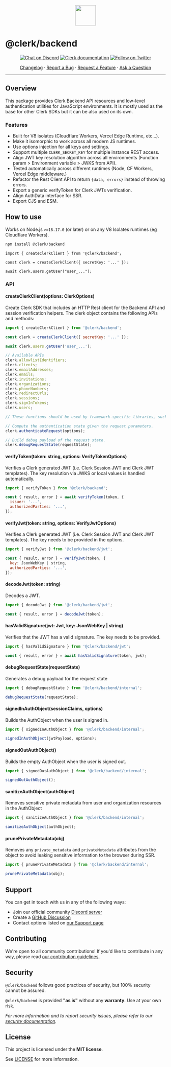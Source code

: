 <p align="center">
  <a href="https://clerk.com?utm_source=github&utm_medium=clerk_backend" target="_blank" rel="noopener noreferrer">
    <picture>
      <source media="(prefers-color-scheme: dark)" srcset="https://images.clerk.com/static/logo-dark-mode-400x400.png">
      <img src="https://images.clerk.com/static/logo-light-mode-400x400.png" height="64">
    </picture>
  </a>
  <br />
</p>

# @clerk/backend

<div align="center">

[![Chat on Discord](https://img.shields.io/discord/856971667393609759.svg?logo=discord)](https://clerk.com/discord)
[![Clerk documentation](https://img.shields.io/badge/documentation-clerk-green.svg)](https://beta.clerk.com/docs?utm_source=github&utm_medium=clerk_backend)
[![Follow on Twitter](https://img.shields.io/twitter/follow/ClerkDev?style=social)](https://twitter.com/intent/follow?screen_name=ClerkDev)

[Changelog](https://github.com/clerk/javascript/blob/main/packages/backend/CHANGELOG.md)
·
[Report a Bug](https://github.com/clerk/javascript/issues/new?assignees=&labels=needs-triage&projects=&template=BUG_REPORT.yml)
·
[Request a Feature](https://feedback.clerk.com/roadmap)
·
[Ask a Question](https://github.com/clerk/javascript/discussions)

</div>

---

## Overview

This package provides Clerk Backend API resources and low-level authentication utilities for JavaScript environments. It is mostly used as the base for other Clerk SDKs but it can be also used on its own.

### Features

- Built for V8 isolates (Cloudflare Workers, Vercel Edge Runtime, etc...).
- Make it isomorphic to work across all modern JS runtimes.
- Use options injection for all keys and settings.
- Support multiple `CLERK_SECRET_KEY` for multiple instance REST access.
- Align JWT key resolution algorithm across all environments (Function param > Environment variable > JWKS from API).
- Tested automatically across different runtimes (Node, CF Workers, Vercel Edge middleware.)
- Refactor the Rest Client API to return `{data, errors}` instead of throwing errors.
- Export a generic verifyToken for Clerk JWTs verification.
- Align AuthData interface for SSR.
- Export CJS and ESM.

## How to use

Works on Node.js `>=18.17.0` (or later) or on any V8 Isolates runtimes (eg Cloudflare Workers).

```sh
npm install @clerk/backend
```

```
import { createClerkClient } from '@clerk/backend';

const clerk = createClerkClient({ secretKey: '...' });

await clerk.users.getUser("user_...");
```

### API

#### createClerkClient(options: ClerkOptions)

Create Clerk SDK that includes an HTTP Rest client for the Backend API and session verification helpers. The clerk object contains the following APIs and methods:

```js
import { createClerkClient } from '@clerk/backend';

const clerk = createClerkClient({ secretKey: '...' });

await clerk.users.getUser('user_...');

// Available APIs
clerk.allowlistIdentifiers;
clerk.clients;
clerk.emailAddresses;
clerk.emails;
clerk.invitations;
clerk.organizations;
clerk.phoneNumbers;
clerk.redirectUrls;
clerk.sessions;
clerk.signInTokens;
clerk.users;

// These functions should be used by framework-specific libraries, such as @clerk/nextjs or @clerk/remix.

// Compute the authentication state given the request parameters.
clerk.authenticateRequest(options);

// Build debug payload of the request state.
clerk.debugRequestState(requestState);
```

#### verifyToken(token: string, options: VerifyTokenOptions)

Verifies a Clerk generated JWT (i.e. Clerk Session JWT and Clerk JWT templates). The key resolution via JWKS or local values is handled automatically.

```js
import { verifyToken } from '@clerk/backend';

const { result, error } = await verifyToken(token, {
  issuer: '...',
  authorizedParties: '...',
});
```

#### verifyJwt(token: string, options: VerifyJwtOptions)

Verifies a Clerk generated JWT (i.e. Clerk Session JWT and Clerk JWT templates). The key needs to be provided in the options.

```js
import { verifyJwt } from '@clerk/backend/jwt';

const { result, error } = verifyJwt(token, {
  key: JsonWebKey | string,
  authorizedParties: '...',
});
```

#### decodeJwt(token: string)

Decodes a JWT.

```js
import { decodeJwt } from '@clerk/backend/jwt';

const { result, error } = decodeJwt(token);
```

#### hasValidSignature(jwt: Jwt, key: JsonWebKey | string)

Verifies that the JWT has a valid signature. The key needs to be provided.

```js
import { hasValidSignature } from '@clerk/backend/jwt';

const { result, error } = await hasValidSignature(token, jwk);
```

#### debugRequestState(requestState)

Generates a debug payload for the request state

```js
import { debugRequestState } from '@clerk/backend/internal';

debugRequestState(requestState);
```

#### signedInAuthObject(sessionClaims, options)

Builds the AuthObject when the user is signed in.

```js
import { signedInAuthObject } from '@clerk/backend/internal';

signedInAuthObject(jwtPayload, options);
```

#### signedOutAuthObject()

Builds the empty AuthObject when the user is signed out.

```js
import { signedOutAuthObject } from '@clerk/backend/internal';

signedOutAuthObject();
```

#### sanitizeAuthObject(authObject)

Removes sensitive private metadata from user and organization resources in the AuthObject

```js
import { sanitizeAuthObject } from '@clerk/backend/internal';

sanitizeAuthObject(authObject);
```

#### prunePrivateMetadata(obj)

Removes any `private_metadata` and `privateMetadata` attributes from the object to avoid leaking sensitive information to the browser during SSR.

```js
import { prunePrivateMetadata } from '@clerk/backend/internal';

prunePrivateMetadata(obj);
```

## Support

You can get in touch with us in any of the following ways:

- Join our official community [Discord server](https://clerk.com/discord)
- Create a [GitHub Discussion](https://github.com/clerk/javascript/discussions)
- Contact options listed on [our Support page](https://clerk.com/support?utm_source=github&utm_medium=clerk_backend)

## Contributing

We're open to all community contributions! If you'd like to contribute in any way, please read [our contribution guidelines](https://github.com/clerk/javascript/blob/main/docs/CONTRIBUTING.md).

## Security

`@clerk/backend` follows good practices of security, but 100% security cannot be assured.

`@clerk/backend` is provided **"as is"** without any **warranty**. Use at your own risk.

_For more information and to report security issues, please refer to our [security documentation](https://github.com/clerk/javascript/blob/main/docs/SECURITY.md)._

## License

This project is licensed under the **MIT license**.

See [LICENSE](https://github.com/clerk/javascript/blob/main/packages/backend/LICENSE) for more information.
